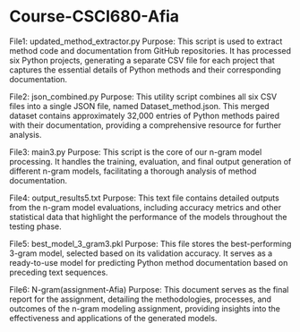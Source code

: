 # Course-CSCI680-Afia

File1: updated_method_extractor.py
Purpose: This script is used to extract method code and documentation from GitHub repositories. It has processed six Python projects, generating a separate CSV file for each project that captures the essential details of Python methods and their corresponding documentation.

File2: json_combined.py
Purpose: This utility script combines all six CSV files into a single JSON file, named Dataset_method.json. This merged dataset contains approximately 32,000 entries of Python methods paired with their documentation, providing a comprehensive resource for further analysis.

File3: main3.py
Purpose: This script is the core of our n-gram model processing. It handles the training, evaluation, and final output generation of different n-gram models, facilitating a thorough analysis of method documentation.

File4: output_results5.txt
Purpose: This text file contains detailed outputs from the n-gram model evaluations, including accuracy metrics and other statistical data that highlight the performance of the models throughout the testing phase.

File5: best_model_3_gram3.pkl
Purpose: This file stores the best-performing 3-gram model, selected based on its validation accuracy. It serves as a ready-to-use model for predicting Python method documentation based on preceding text sequences.

File6: N-gram(assignment-Afia)
Purpose: This document serves as the final report for the assignment, detailing the methodologies, processes, and outcomes of the n-gram modeling assignment, providing insights into the effectiveness and applications of the generated models.
